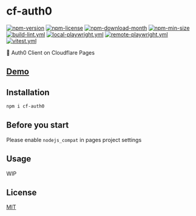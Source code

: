 <!----- BEGIN GHOST DOCS HEADER ----->

# cf-auth0

<!----- BEGIN GHOST DOCS BADGES ----->

<a href="https://npmjs.com/package/cf-auth0"><img src="https://img.shields.io/npm/v/cf-auth0" alt="npm-version" /></a> <a href="https://npmjs.com/package/cf-auth0"><img src="https://img.shields.io/npm/l/cf-auth0" alt="npm-license" /></a> <a href="https://npmjs.com/package/cf-auth0"><img src="https://img.shields.io/npm/dm/cf-auth0" alt="npm-download-month" /></a> <a href="https://npmjs.com/package/cf-auth0"><img src="https://img.shields.io/bundlephobia/min/cf-auth0" alt="npm-min-size" /></a> <a href="https://github.com/jill64/cf-auth0/actions/workflows/build-lint.yml"><img src="https://github.com/jill64/cf-auth0/actions/workflows/build-lint.yml/badge.svg" alt="build-lint.yml" /></a> <a href="https://github.com/jill64/cf-auth0/actions/workflows/local-playwright.yml"><img src="https://github.com/jill64/cf-auth0/actions/workflows/local-playwright.yml/badge.svg" alt="local-playwright.yml" /></a> <a href="https://github.com/jill64/cf-auth0/actions/workflows/remote-playwright.yml"><img src="https://github.com/jill64/cf-auth0/actions/workflows/remote-playwright.yml/badge.svg" alt="remote-playwright.yml" /></a> <a href="https://github.com/jill64/cf-auth0/actions/workflows/vitest.yml"><img src="https://github.com/jill64/cf-auth0/actions/workflows/vitest.yml/badge.svg" alt="vitest.yml" /></a>

<!----- END GHOST DOCS BADGES ----->

🔐 Auth0 Client on Cloudflare Pages

<!----- END GHOST DOCS HEADER ----->

## [Demo](https://cf-auth0.pages.dev)

## Installation

```sh
npm i cf-auth0
```

## Before you start

Please enable `nodejs_compat` in pages project settings

## Usage

WIP

<!----- BEGIN GHOST DOCS FOOTER ----->

## License

[MIT](LICENSE)

<!----- END GHOST DOCS FOOTER ----->
